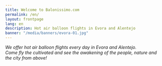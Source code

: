 ```yaml
---
title: Welcome to Balonissimo.com
permalink: /en/
layout: frontpage
lang: en
description: Hot air balloon flights in Evora and Alentejo
banner: "/media/banners/evora-01.jpg"
---
```


_We offer hot air balloon flights every day in Evora and Alentejo.  
Come fly the cultivated and see the awakening of the people, nature and the city from above!_

